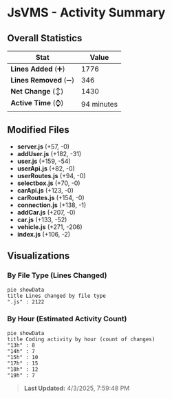 # JsVMS - Activity Summary 

## Overall Statistics

| Stat                   | Value                                                             |
| ---------------------- | ----------------------------------------------------------------- |
| **Lines Added** (➕)   | 1776                                          |
| **Lines Removed** (➖) | 346                                        |
| **Net Change** (↕)    | 1430                |
| **Active Time** (⌚)   | 94 minutes |


## Modified Files
- **server.js** (+57, -0)
- **addUser.js** (+182, -31)
- **user.js** (+159, -54)
- **userApi.js** (+82, -0)
- **userRoutes.js** (+94, -0)
- **selectbox.js** (+70, -0)
- **carApi.js** (+123, -0)
- **carRoutes.js** (+154, -0)
- **connection.js** (+138, -1)
- **addCar.js** (+207, -0)
- **car.js** (+133, -52)
- **vehicle.js** (+271, -206)
- **index.js** (+106, -2)

## Visualizations

### By File Type (Lines Changed)

```mermaid
pie showData
title Lines changed by file type
".js" : 2122
```

### By Hour (Estimated Activity Count)

```mermaid
pie showData
title Coding activity by hour (count of changes)
"13h" : 8
"14h" : 7
"15h" : 10
"17h" : 15
"18h" : 12
"19h" : 7
```


> **Last Updated:** 4/3/2025, 7:59:48 PM